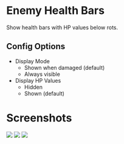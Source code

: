 # Enemy Health Bars

Show health bars with HP values below rots.

## Config Options

- Display Mode
	+ Shown when damaged (default)
	+ Always visible
- Display HP Values
	+ Hidden
	+ Shown (default)

# Screenshots

![](img/enemyhealthbars_1.png)
![](img/enemyhealthbars_2.png)
![](img/enemyhealthbars_3.png)